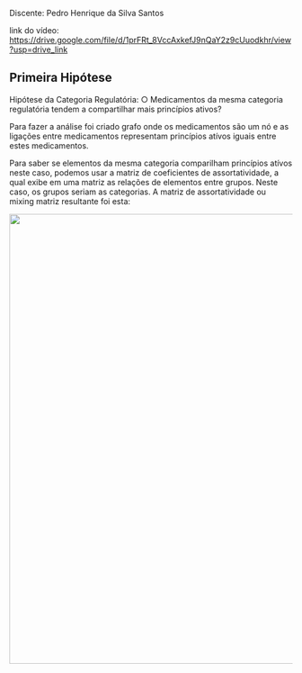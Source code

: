 Discente: Pedro Henrique da Silva Santos

link do vídeo: [https://drive.google.com/file/d/1prFRt_8VccAxkefJ9nQaY2z9cUuodkhr/view?usp=drive_link
](https://drive.google.com/file/d/1prFRt_8VccAxkefJ9nQaY2z9cUuodkhr/view?usp=drive_link)

## Primeira Hipótese 
Hipótese da Categoria Regulatória: ○ Medicamentos da mesma categoria regulatória tendem a compartilhar 
mais princípios ativos?

Para fazer a análise foi criado grafo onde os medicamentos são um nó e as ligações entre medicamentos representam princípios atívos iguais entre estes medicamentos.

Para saber se elementos da mesma categoria comparilham princípios atívos neste caso, podemos usar a matriz de coeficientes de assortatividade, a qual exibe em uma matriz as relações de elementos entre grupos. Neste caso, os grupos seriam as categorias.
A matriz de assortatividade ou mixing matriz resultante foi esta:

<center><img width="800" src="src/img/Mixing_Matrix.jpeg"></center>

